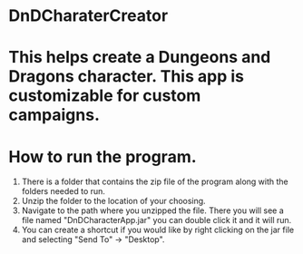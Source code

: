 # DnDCharaterCreator

# This helps create a Dungeons and Dragons character. This app is customizable for custom campaigns.

# How to run the program.
1. There is a folder that contains the zip file of the program along with the folders needed to run.
2. Unzip the folder to the location of your choosing.
3. Navigate to the path where you unzipped the file. There you will see a file named "DnDCharacterApp.jar" you can double click it and it will run. 
4. You can create a shortcut if you would like by right clicking on the jar file and selecting "Send To" -> "Desktop".
